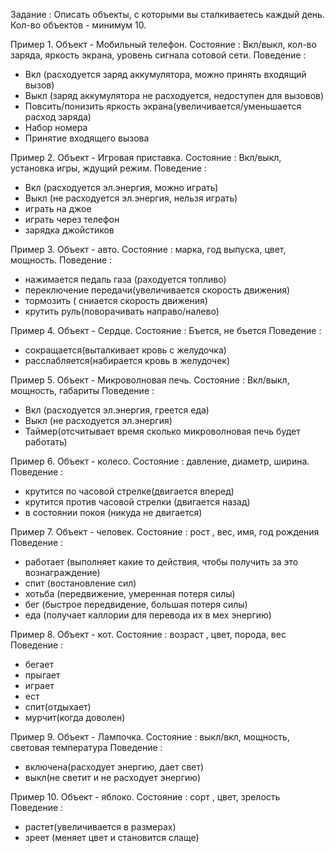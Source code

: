 Задание : Описать объекты, с которыми вы сталкиваетесь каждый день.
Кол-во объектов - минимум 10.

Пример 1.
Объект - Мобильный телефон.
Состояние : Вкл/выкл, кол-во заряда, яркость экрана, уровень сигнала сотовой сети.
Поведение :
- Вкл (расходуется заряд аккумулятора, можно принять входящий вызов)
- Выкл (заряд аккумулятора не расходуется, недоступен для вызовов)
- Повсить/понизить яркость экрана(увеличивается/уменьшается расход заряда)
- Набор номера
- Принятие входящего вызова


Пример 2.
Объект - Игровая приставка.
Состояние : Вкл/выкл, установка игры, ждущий режим.
Поведение :
- Вкл (расходуется эл.энергия, можно играть)
- Выкл (не расходуется эл.энергия, нельзя играть)
- играть на джое
- играть через телефон
- зарядка джойстиков


Пример 3.
Объект - авто.
Состояние : марка, год выпуска, цвет, мощность.
Поведение :
- нажимается педаль газа (раходуется топливо)
- переключение передачи(увеличивается скорость движения)
- тормозить ( сниается скорость движения)
- крутить руль(поворачивать направо/налево)


Пример 4.
Объект - Сердце.
Состояние : Бъется, не бъется
Поведение :
- сокращается(выталкивает кровь с желудочка)
- расслабляется(набирается кровь в желудочек)


Пример 5.
Объект - Микроволновая печь.
Состояние : Вкл/выкл, мощность, габариты
Поведение :
- Вкл (расходуется эл.энергия, греется еда)
- Выкл (не расходуется эл.энергия)
- Таймер(отсчитывает время сколько микроволновая печь будет работать)



Пример 6.
Объект - колесо.
Состояние : давление, диаметр, ширина. 
Поведение :
- крутится по часовой стрелке(двигается вперед)
- крутится против часовой стрелки (двигается назад)
- в состоянии покоя (никуда не двигается)


Пример 7.
Объект - человек.
Состояние : рост , вес, имя, год рождения
Поведение :
- работает (выполняет какие то действия, чтобы получить за это вознаграждение)
- спит (востановление сил)
- хотьба (передвижение, умеренная потеря силы)
- бег (быстрое передвидение, большая потеря силы)
- еда (получает каллории для перевода их в мех энергию)



Пример 8.
Объект - кот.
Состояние : возраст , цвет, порода, вес
Поведение :
- бегает
- прыгает
- играет
- ест
- спит(отдыхает)
- мурчит(когда доволен)


Пример 9.
Объект - Лампочка.
Состояние : выкл/вкл, мощность, световая температура
Поведение :
- включена(расходует энергию, дает свет)
- выкл(не светит и не расходует энергию)


Пример 10.
Объект - яблоко.
Состояние : сорт , цвет, зрелость
Поведение :
- растет(увеличивается в размерах)
- зреет (меняет цвет и становится слаще)
